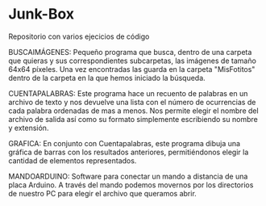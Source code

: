 # Junk-Box
Repositorio con varios ejecicios de código

BUSCAIMÁGENES:
              Pequeño programa que busca, dentro de una carpeta que quieras y sus correspondientes subcarpetas, las imágenes de tamaño 64x64 píxeles.
              Una vez encontradas las guarda en la carpeta "MisFotitos" dentro de la carpeta en la que hemos iniciado la búsqueda.
              
CUENTAPALABRAS:
              Este programa hace un recuento de palabras en un archivo de texto y nos devuelve una lista con el número de ocurrencias de cada palabra
              ordenadas de mas a menos.
              Nos permite elegir el nombre del archivo de salida así como su formato simplemente escribiendo su nombre y extensión.
              
GRAFICA:
        En conjunto con Cuentapalabras, este programa dibuja una gráfica de barras con los resultados anteriores, permitiéndonos elegir la cantidad de elementos representados.
        
MANDOARDUINO:
            Software para conectar un mando a distancia de una placa Arduino. A través del mando podemos movernos por los directorios de nuestro PC para elegir el archivo que queramos abrir.
